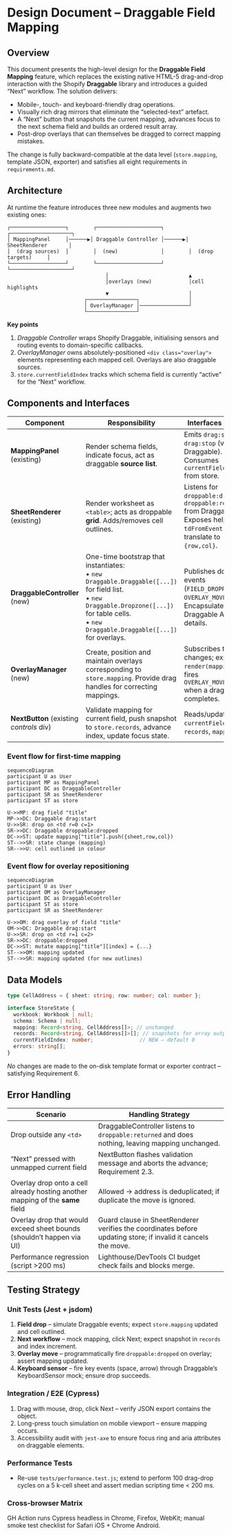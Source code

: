 # Design Document – Draggable Field Mapping

## Overview

This document presents the high-level design for the **Draggable Field Mapping** feature, which replaces the existing native HTML-5 drag-and-drop interaction with the Shopify **Draggable** library and introduces a guided “Next” workflow.  The solution delivers:

* Mobile-, touch- and keyboard-friendly drag operations.
* Visually rich drag mirrors that eliminate the “selected-text” artefact.
* A “Next” button that snapshots the current mapping, advances focus to the next schema field and builds an ordered result array.
* Post-drop overlays that can themselves be dragged to correct mapping mistakes.

The change is fully backward-compatible at the data level (`store.mapping`, template JSON, exporter) and satisfies all eight requirements in `requirements.md`.

## Architecture

At runtime the feature introduces three new modules and augments two existing ones:

```
┌──────────────────┐        ┌─────────────────────┐        ┌────────────────────┐
│ MappingPanel     │──────▶│ Draggable Controller │──────▶│ SheetRenderer       │
│  (drag sources)  │        │  (new)              │        │  (drop targets)     │
└──────────────────┘        └─────────────────────┘        └────────────────────┘
                                │                          ▲
                                │overlays (new)            │cell highlights
                                ▼                          │
                         ┌────────────────┐                │
                         │ OverlayManager │────────────────┘
                         └────────────────┘
```

**Key points**

1. *Draggable Controller* wraps Shopify Draggable, initialising sensors and routing events to domain-specific callbacks.
2. *OverlayManager* owns absolutely-positioned `<div class="overlay">` elements representing each mapped cell.  Overlays are also draggable sources.
3. `store.currentFieldIndex` tracks which schema field is currently “active” for the “Next” workflow.

## Components and Interfaces

| Component | Responsibility | Interfaces / Events |
|-----------|---------------|---------------------|
| **MappingPanel** (existing) | Render schema fields, indicate focus, act as draggable **source list**. | Emits `drag:start`, `drag:stop` (via Draggable). Consumes `currentFieldIndex` from store. |
| **SheetRenderer** (existing) | Render worksheet as `<table>`; acts as droppable **grid**. Adds/removes cell outlines. | Listens for `droppable:dropped`, `droppable:returned` from Draggable. Exposes helper `tdFromEvent(evt)` to translate to `{row,col}`. |
| **DraggableController** (new) | One-time bootstrap that instantiates:<br>• `new Draggable.Draggable([...])` for field list.<br>• `new Draggable.Dropzone([...])` for table cells.<br>• `new Draggable.Draggable([...])` for overlays. | Publishes domain events (`FIELD_DROPPED`, `OVERLAY_MOVED`). Encapsulates Draggable API details. |
| **OverlayManager** (new) | Create, position and maintain overlays corresponding to `store.mapping`. Provide drag handles for correcting mappings. | Subscribes to store changes; exposes `render(mapping)`; fires `OVERLAY_MOVE_REQUEST` when a drag completes. |
| **NextButton** (existing *controls* div) | Validate mapping for current field, push snapshot to `store.records`, advance index, update focus state. | Reads/updates `currentFieldIndex`, `records`, `mapping`. |

### Event flow for first-time mapping

```mermaid
sequenceDiagram
participant U as User
participant MP as MappingPanel
participant DC as DraggableController
participant SR as SheetRenderer
participant ST as store

U->>MP: drag field "title"
MP->>DC: Draggable drag:start
U->>SR: drop on <td r=0 c=1>
SR->>DC: Draggable droppable:dropped
DC->>ST: update mapping["title"].push({sheet,row,col})
ST-->>SR: state change (mapping)
SR-->>U: cell outlined in colour
```

### Event flow for overlay repositioning

```mermaid
sequenceDiagram
participant U as User
participant OM as OverlayManager
participant DC as DraggableController
participant ST as store
participant SR as SheetRenderer

U->>OM: drag overlay of field "title"
OM->>DC: Draggable drag:start
U->>SR: drop on <td r=1 c=2>
SR->>DC: droppable:dropped
DC->>ST: mutate mapping["title"][index] = {...}
ST-->>OM: mapping updated
ST-->>SR: mapping updated (for new outlines)
```

## Data Models

```ts
type CellAddress = { sheet: string; row: number; col: number };

interface StoreState {
  workbook: Workbook | null;
  schema: Schema | null;
  mapping: Record<string, CellAddress[]>; // unchanged
  records: Record<string, CellAddress[]>[]; // snapshots for array output
  currentFieldIndex: number;               // NEW – default 0
  errors: string[];
}
```

*No* changes are made to the on-disk template format or exporter contract – satisfying Requirement 6.

## Error Handling

| Scenario | Handling Strategy |
|----------|------------------|
| Drop outside any `<td>` | DraggableController listens to `droppable:returned` and does nothing, leaving mapping unchanged. |
| “Next” pressed with unmapped current field | NextButton flashes validation message and aborts the advance; Requirement 2.3. |
| Overlay drop onto a cell already hosting another mapping of the **same** field | Allowed → address is deduplicated; if duplicate the move is ignored. |
| Overlay drop that would exceed sheet bounds (shouldn’t happen via UI) | Guard clause in SheetRenderer verifies the coordinates before updating store; if invalid it cancels the move. |
| Performance regression (script >200 ms) | Lighthouse/DevTools CI budget check fails and blocks merge. |

## Testing Strategy

### Unit Tests (Jest + jsdom)

1. **Field drop** – simulate Draggable events; expect `store.mapping` updated and cell outlined.
2. **Next workflow** – mock mapping, click Next; expect snapshot in `records` and index increment.
3. **Overlay move** – programmatically fire `droppable:dropped` on overlay; assert mapping updated.
4. **Keyboard sensor** – fire key events (space, arrow) through Draggable’s KeyboardSensor mock; ensure drop succeeds.

### Integration / E2E (Cypress)

1. Drag with mouse, drop, click Next – verify JSON export contains the object.
2. Long-press touch simulation on mobile viewport – ensure mapping occurs.
3. Accessibility audit with `jest-axe` to ensure focus ring and aria attributes on draggable elements.

### Performance Tests

* Re-use `tests/performance.test.js`; extend to perform 100 drag-drop cycles on a 5 k-cell sheet and assert median scripting time < 200 ms.

### Cross-browser Matrix

GH Action runs Cypress headless in Chrome, Firefox, WebKit; manual smoke test checklist for Safari iOS + Chrome Android.
